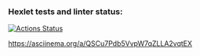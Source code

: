 ### Hexlet tests and linter status:
[![Actions Status](https://github.com/Maxessence/python-project-49/workflows/hexlet-check/badge.svg)](https://github.com/Maxessence/python-project-49/actions)

https://asciinema.org/a/QSCu7Pdb5VvpW7qZLLA2vqtEX

